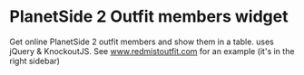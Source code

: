 PlanetSide 2 Outfit members widget
================================

Get online PlanetSide 2 outfit members and show them in a table. uses jQuery &amp; KnockoutJS. See www.redmistoutfit.com for an example (it's in the right sidebar)
